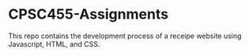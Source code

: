 # CPSC455-Assignments
This repo contains the development process of a receipe website using Javascript, HTML, and CSS.

